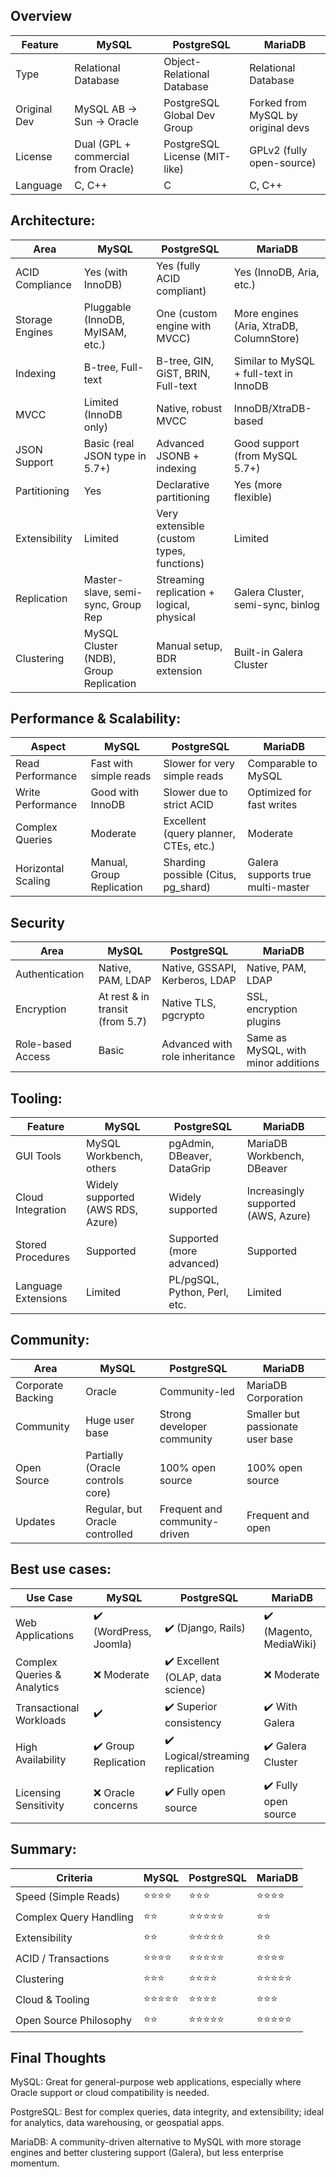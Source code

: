 ## Overview

| Feature      | **MySQL**                           | **PostgreSQL**                | **MariaDB**                        |
| ------------ | ----------------------------------- | ----------------------------- | ---------------------------------- |
| Type         | Relational Database                 | Object-Relational Database    | Relational Database                |
| Original Dev | MySQL AB → Sun → Oracle             | PostgreSQL Global Dev Group   | Forked from MySQL by original devs |
| License      | Dual (GPL + commercial from Oracle) | PostgreSQL License (MIT-like) | GPLv2 (fully open-source)          |
| Language     | C, C++                              | C                             | C, C++                             |


## Architecture:

| Area            | **MySQL**                              | **PostgreSQL**                            | **MariaDB**                              |
| --------------- | -------------------------------------- | ----------------------------------------- | ---------------------------------------- |
| ACID Compliance | Yes (with InnoDB)                      | Yes (fully ACID compliant)                | Yes (InnoDB, Aria, etc.)                 |
| Storage Engines | Pluggable (InnoDB, MyISAM, etc.)       | One (custom engine with MVCC)             | More engines (Aria, XtraDB, ColumnStore) |
| Indexing        | B-tree, Full-text                      | B-tree, GIN, GiST, BRIN, Full-text        | Similar to MySQL + full-text in InnoDB   |
| MVCC            | Limited (InnoDB only)                  | Native, robust MVCC                       | InnoDB/XtraDB-based                      |
| JSON Support    | Basic (real JSON type in 5.7+)         | Advanced JSONB + indexing                 | Good support (from MySQL 5.7+)           |
| Partitioning    | Yes                                    | Declarative partitioning                  | Yes (more flexible)                      |
| Extensibility   | Limited                                | Very extensible (custom types, functions) | Limited                                  |
| Replication     | Master-slave, semi-sync, Group Rep     | Streaming replication + logical, physical | Galera Cluster, semi-sync, binlog        |
| Clustering      | MySQL Cluster (NDB), Group Replication | Manual setup, BDR extension               | Built-in Galera Cluster                  |

## Performance & Scalability:

| Aspect             | **MySQL**                 | **PostgreSQL**                        | **MariaDB**                       |
| ------------------ | ------------------------- | ------------------------------------- | --------------------------------- |
| Read Performance   | Fast with simple reads    | Slower for very simple reads          | Comparable to MySQL               |
| Write Performance  | Good with InnoDB          | Slower due to strict ACID             | Optimized for fast writes         |
| Complex Queries    | Moderate                  | Excellent (query planner, CTEs, etc.) | Moderate                          |
| Horizontal Scaling | Manual, Group Replication | Sharding possible (Citus, pg\_shard)  | Galera supports true multi-master |


## Security

| Area              | **MySQL**                       | **PostgreSQL**                 | **MariaDB**                         |
| ----------------- | ------------------------------- | ------------------------------ | ----------------------------------- |
| Authentication    | Native, PAM, LDAP               | Native, GSSAPI, Kerberos, LDAP | Native, PAM, LDAP                   |
| Encryption        | At rest & in transit (from 5.7) | Native TLS, pgcrypto           | SSL, encryption plugins             |
| Role-based Access | Basic                           | Advanced with role inheritance | Same as MySQL, with minor additions |


## Tooling:

| Feature             | **MySQL**                         | **PostgreSQL**               | **MariaDB**                         |
| ------------------- | --------------------------------- | ---------------------------- | ----------------------------------- |
| GUI Tools           | MySQL Workbench, others           | pgAdmin, DBeaver, DataGrip   | MariaDB Workbench, DBeaver          |
| Cloud Integration   | Widely supported (AWS RDS, Azure) | Widely supported             | Increasingly supported (AWS, Azure) |
| Stored Procedures   | Supported                         | Supported (more advanced)    | Supported                           |
| Language Extensions | Limited                           | PL/pgSQL, Python, Perl, etc. | Limited                             |


## Community:

| Area              | **MySQL**                        | **PostgreSQL**                | **MariaDB**                      |
| ----------------- | -------------------------------- | ----------------------------- | -------------------------------- |
| Corporate Backing | Oracle                           | Community-led                 | MariaDB Corporation              |
| Community         | Huge user base                   | Strong developer community    | Smaller but passionate user base |
| Open Source       | Partially (Oracle controls core) | 100% open source              | 100% open source                 |
| Updates           | Regular, but Oracle controlled   | Frequent and community-driven | Frequent and open                |


## Best use cases:

| Use Case                    | **MySQL**              | **PostgreSQL**                    | **MariaDB**             |
| --------------------------- | ---------------------- | --------------------------------- | ----------------------- |
| Web Applications            | ✔️ (WordPress, Joomla) | ✔️ (Django, Rails)                | ✔️ (Magento, MediaWiki) |
| Complex Queries & Analytics | ❌ Moderate             | ✔️ Excellent (OLAP, data science) | ❌ Moderate              |
| Transactional Workloads     | ✔️                     | ✔️ Superior consistency           | ✔️ With Galera          |
| High Availability           | ✔️ Group Replication   | ✔️ Logical/streaming replication  | ✔️ Galera Cluster       |
| Licensing Sensitivity       | ❌ Oracle concerns      | ✔️ Fully open source              | ✔️ Fully open source    |


## Summary:

| Criteria               | **MySQL** | **PostgreSQL** | **MariaDB** |
| ---------------------- | --------- | -------------- | ----------- |
| Speed (Simple Reads)   | ⭐⭐⭐⭐      | ⭐⭐⭐            | ⭐⭐⭐⭐        |
| Complex Query Handling | ⭐⭐        | ⭐⭐⭐⭐⭐          | ⭐⭐          |
| Extensibility          | ⭐⭐        | ⭐⭐⭐⭐⭐          | ⭐⭐          |
| ACID / Transactions    | ⭐⭐⭐⭐      | ⭐⭐⭐⭐⭐          | ⭐⭐⭐⭐        |
| Clustering             | ⭐⭐⭐       | ⭐⭐⭐⭐           | ⭐⭐⭐⭐⭐       |
| Cloud & Tooling        | ⭐⭐⭐⭐⭐     | ⭐⭐⭐⭐           | ⭐⭐⭐         |
| Open Source Philosophy | ⭐⭐        | ⭐⭐⭐⭐⭐          | ⭐⭐⭐⭐⭐       |





## Final Thoughts
MySQL: Great for general-purpose web applications, especially where Oracle support or cloud compatibility is needed.

PostgreSQL: Best for complex queries, data integrity, and extensibility; ideal for analytics, data warehousing, or geospatial apps.

MariaDB: A community-driven alternative to MySQL with more storage engines and better clustering support (Galera), but less enterprise momentum.


